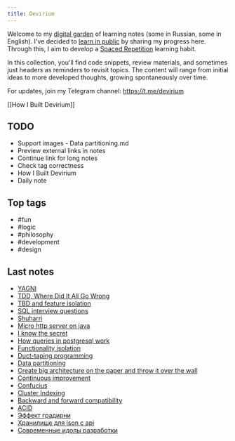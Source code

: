 ```yaml
---
title: Devirium
---
```


Welcome to my [digital garden](https://maggieappleton.com/garden-history) of learning notes (some in Russian, some in English). I've decided to [learn in public](https://dev.to/jbranchaud/how-i-learned-to-learn-in-public-2f4m) by sharing my progress here. Through this, I aim to develop a [Spaced Repetition](https://til.yenly.wtf/notes/spaced-repetition) learning habit.

In this collection, you'll find code snippets, review materials, and sometimes just headers as reminders to revisit topics. The content will range from initial ideas to more developed thoughts, growing spontaneously over time.

For updates, join my Telegram channel: https://t.me/devirium

[[How I Built Devirium]]

## TODO

- Support images - Data partitioning.md
- Preview external links in notes
- Continue link for long notes
- Check tag correctness
- How I Built Devirium
- Daily note

## Top tags
- #fun
- #logic
- #philosophy
- #development
- #design

## Last notes
- [YAGNI](2022/2022-08/YAGNI.md)
- [TDD, Where Did It All Go Wrong](2022/2022-08/TDD,-Where-Did-It-All-Go-Wrong.md)
- [TBD and feature isolation](2022/2022-08/TBD-and-feature-isolation.md)
- [SQL interview questions](2022/2022-08/SQL-interview-questions.md)
- [Shuharri](2022/2022-08/Shuharri.md)
- [Micro http server on java](2022/2022-08/Micro-http-server-on-java.md)
- [I know the secret](2022/2022-08/I-know-the-secret.md)
- [How queries in postgresql work](2022/2022-08/How-queries-in-postgresql-work.md)
- [Functionality isolation](2022/2022-08/Functionality-isolation.md)
- [Duct-taping programming](2022/2022-08/Duct-taping-programming.md)
- [Data partitioning](2022/2022-08/Data-partitioning.md)
- [Create big architecture on the paper and throw it over the wall](2022/2022-08/Create-big-architecture-on-the-paper-and-throw-it-over-the-wall.md)
- [Continuous improvement](2022/2022-08/Continuous-improvement.md)
- [Confucius](2022/2022-08/Confucius.md)
- [Cluster Indexing](2022/2022-08/Cluster-Indexing.md)
- [Backward and forward compatibility](2022/2022-08/Backward-and-forward-compatibility.md)
- [ACID](2022/2022-08/ACID.md)
- [Эффект градирни](2022/2022-08/Эффект-градирни.md)
- [Хранилище для json с api](2022/2022-08/Хранилище-для-json-с-api.md)
- [Современные идолы разработки](2022/2022-08/Современные-идолы-разработки.md)
